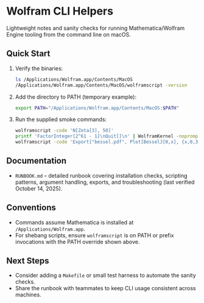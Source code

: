 # Wolfram CLI Helpers

Lightweight notes and sanity checks for running Mathematica/Wolfram Engine tooling from the command line on macOS.

## Quick Start

1. Verify the binaries:

   ```sh
   ls /Applications/Wolfram.app/Contents/MacOS
   /Applications/Wolfram.app/Contents/MacOS/wolframscript -version
   ```

2. Add the directory to PATH (temporary example):

   ```sh
   export PATH="/Applications/Wolfram.app/Contents/MacOS:$PATH"
   ```

3. Run the supplied smoke commands:

   ```sh
   wolframscript -code 'N[Zeta[3], 50]'
   printf 'FactorInteger[2^61 - 1]\nQuit[]\n' | WolframKernel -noprompt
   wolframscript -code 'Export["bessel.pdf", Plot[BesselJ[0,x], {x,0,30}]]'
   ```

## Documentation

- `RUNBOOK.md` – detailed runbook covering installation checks, scripting patterns, argument handling, exports, and troubleshooting (last verified October 14, 2025).

## Conventions

- Commands assume Mathematica is installed at `/Applications/Wolfram.app`.
- For shebang scripts, ensure `wolframscript` is on PATH or prefix invocations with the PATH override shown above.

## Next Steps

- Consider adding a `Makefile` or small test harness to automate the sanity checks.
- Share the runbook with teammates to keep CLI usage consistent across machines.
